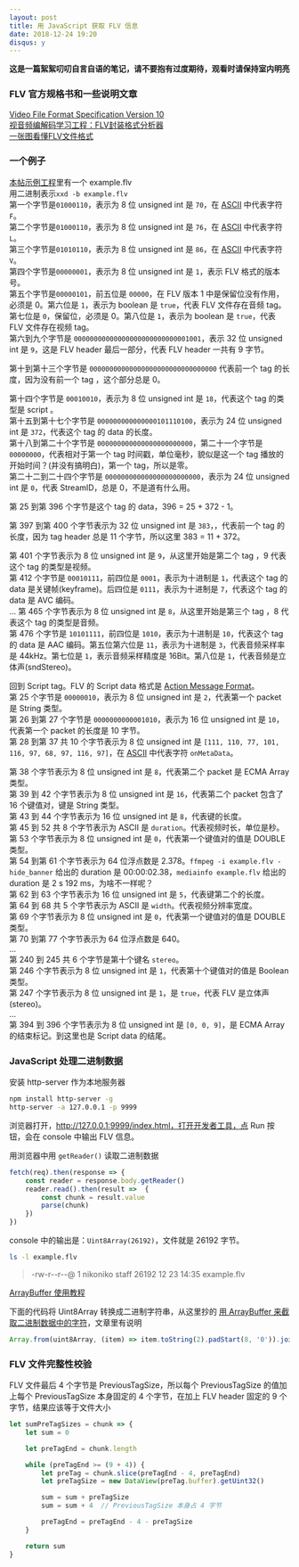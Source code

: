 ```yaml
---
layout: post
title: 用 JavaScript 获取 FLV 信息
date: 2018-12-24 19:20
disqus: y
---
```


**这是一篇絮絮叨叨自言自语的笔记，请不要抱有过度期待，观看时请保持室内明亮**  

### FLV 官方规格书和一些说明文章  

[Video File Format Specification Version 10](https://www.adobe.com/content/dam/acom/en/devnet/flv/video_file_format_spec_v10.pdf)  
[视音频编解码学习工程：FLV封装格式分析器](https://blog.csdn.net/leixiaohua1020/article/details/17934487)  
[一张图看懂FLV文件格式](https://blog.ibaoger.com/2017/06/04/flv-file-format/)  

### 一个例子
[本帖示例工程](https://github.com/sanlengjingvv/media-info.js)里有一个 example.flv  
用二进制表示`xxd -b example.flv`  
第一个字节是`01000110`，表示为 8 位 unsigned int 是 `70`，在 [ASCII](http://www.asciitable.com/) 中代表字符 `F`。  
第二个字节是`01000110`，表示为 8 位 unsigned int 是 `76`，在 [ASCII](http://www.asciitable.com/) 中代表字符 `L`。  
第三个字节是`01010110`，表示为 8 位 unsigned int 是 `86`，在 [ASCII](http://www.asciitable.com/) 中代表字符 `V`。  
第四个字节是`00000001`，表示为 8 位 unsigned int 是 `1`，表示 FLV 格式的版本号。  
第五个字节是`00000101`，前五位是 `00000`，在 FLV 版本 1 中是保留位没有作用，必须是 0。第六位是 `1`，表示为 boolean 是 `true`，代表 FLV 文件存在音频 tag。第七位是 `0`，保留位，必须是 0。第八位是 `1`，表示为 boolean 是 `true`，代表 FLV 文件存在视频 tag。  
第六到九个字节是 `00000000000000000000000000001001`，表示 32 位 unsigned int 是 `9`，这是 FLV header 最后一部分，代表 FLV header 一共有 9 字节。  

第十到第十三个字节是 `00000000000000000000000000000000` 代表前一个 tag 的长度，因为没有前一个 tag ，这个部分总是 0。  

第十四个字节是 `00010010`，表示为 8 位 unsigned int 是 `18`，代表这个 tag 的类型是 script 。  
第十五到第十七个字节是 `000000000000000101110100`，表示为 24 位 unsigned int 是 `372`，代表这个 tag 的 data 的长度。  
第十八到第二十个字节是 `000000000000000000000000`，第二十一个字节是 `00000000`，代表相对于第一个 tag 时间戳，单位毫秒，貌似是这一个 tag 播放的开始时间？(并没有搞明白)，第一个 tag，所以是零。  
第二十二到二十四个字节是 `000000000000000000000000`，表示为 24 位 unsigned int 是 `0`，代表 StreamID，总是 0，不是道有什么用。  

第 25 到第 396 个字节是这个 tag 的 data，396 = 25 + 372 - 1。  

第 397 到第 400 个字节表示为 32 位 unsigned int 是 `383`，，代表前一个 tag 的 长度，因为 tag header 总是 11 个字节，所以这里 383 = 11 + 372。  

第 401 个字节表示为 8 位 unsigned int 是 `9`，从这里开始是第二个 tag ，9 代表这个 tag 的类型是视频。  
第 412 个字节是 `00010111`，前四位是 `0001`，表示为十进制是 `1`，代表这个 tag 的 data 是关键帧(keyframe)。后四位是 `0111`，表示为十进制是 `7`，代表这个 tag 的 data 是 AVC 编码。  
...
第 465 个字节表示为 8 位 unsigned int 是 `8`，从这里开始是第三个 tag ，8 代表这个 tag 的类型是音频。  
第 476 个字节是 `10101111`，前四位是 `1010`，表示为十进制是 `10`，代表这个 tag 的 data 是 AAC 编码。第五位第六位是 `11`，表示为十进制是 `3`，代表音频采样率是 44kHz。第七位是 `1`，表示音频采样精度是 16Bit。第八位是 `1`，代表音频是立体声(sndStereo)。  

回到 Script tag。FLV 的 Script data 格式是 [Action Message Format](https://www.adobe.com/content/dam/acom/en/devnet/pdf/amf0-file-format-specification.pdf)。  
第 25 个字节是 `00000010`，表示为 8 位 unsigned int 是 `2`，代表第一个 packet 是 String 类型。  
第 26 到第 27 个字节是 `0000000000001010`，表示为 16 位 unsigned int 是 `10`，代表第一个 packet 的长度是 10 字节。  
第 28 到第 37 共 10 个字节表示为 8 位 unsigned int 是 `[111, 110, 77, 101, 116, 97, 68, 97, 116, 97]`，在 [ASCII](http://www.asciitable.com/) 中代表字符 `onMetaData`。  

第 38 个字节表示为 8 位 unsigned int 是 `8`，代表第二个 packet 是 ECMA Array 类型。  
第 39 到 42 个字节表示为 8 位 unsigned int 是 `16`，代表第二个 packet 包含了 16 个键值对，键是 String 类型。  
第 43 到 44 个字节表示为 16 位 unsigned int 是 `8`，代表键的长度。  
第 45 到 52 共 8 个字节表示为 ASCII 是 `duration`。代表视频时长，单位是秒。  
第 53 个字节表示为 8 位 unsigned int 是 `0`，代表第一个键值对的值是 DOUBLE 类型。  
第 54 到第 61 个字节表示为 64 位浮点数是 2.378。`ffmpeg -i example.flv -hide_banner` 给出的 duration 是 00:00:02.38，`mediainfo example.flv` 给出的 duration 是 2 s 192 ms，为啥不一样呢？  
第 62 到 63 个字节表示为 16 位 unsigned int 是 `5`，代表键第二个的长度。  
第 64 到 68 共 5 个字节表示为 ASCII 是 `width`。代表视频分辨率宽度。  
第 69 个字节表示为 8 位 unsigned int 是 `0`，代表第一个键值对的值是 DOUBLE 类型。  
第 70 到第 77 个字节表示为 64 位浮点数是 640。  
...  
第 240 到 245 共 6 个字节是第十个键名 `stereo`。  
第 246 个字节表示为 8 位 unsigned int 是 `1`，代表第十个键值对的值是 Boolean 类型。  
第 247 个字节表示为 8 位 unsigned int 是 `1`，是 `true`，代表 FLV 是立体声(stereo)。  
...  
第 394 到 396 个字节表示为 8 位 unsigned int 是 `[0, 0, 9]`，是 ECMA Array 的结束标记。到这里也是 Script data 的结尾。  


### JavaScript 处理二进制数据  

安装 http-server 作为本地服务器  

```bash
npm install http-server -g
http-server -a 127.0.0.1 -p 9999
```

浏览器打开，http://127.0.0.1:9999/index.html，打开开发者工具，点 Run 按钮，会在 console 中输出 FLV 信息。  

用浏览器中用 `getReader()` 读取二进制数据  

```javascript
fetch(req).then(response => {
    const reader = response.body.getReader()
    reader.read().then(result =>  {
        const chunk = result.value
        parse(chunk)
    })
})
```
console 中的输出是：`Uint8Array(26192)`，文件就是 26192 字节。  

```bash
ls -l example.flv 
```

> -rw-r--r--@ 1 nikoniko  staff  26192 12 23 14:35 example.flv

[ArrayBuffer 使用教程](http://es6.ruanyifeng.com/?search=getReader&x=12&y=6#docs/arraybuffer)  

下面的代码将 Uint8Array 转换成二进制字符串，从这里抄的 [用 ArrayBuffer 来截取二进制数据中的字符](https://github.com/yangkean/blog/issues/5)，文章里有说明  

```javascript
Array.from(uint8Array, (item) => item.toString(2).padStart(8, '0')).join('')
```

### FLV 文件完整性校验  

FLV 文件最后 4 个字节是 PreviousTagSize，所以每个 PreviousTagSize 的值加上每个 PreviousTagSize 本身固定的 4 个字节，在加上 FLV header 固定的 9 个字节，结果应该等于文件大小  

```javascript
let sumPreTagSizes = chunk => {
    let sum = 0

    let preTagEnd = chunk.length

    while (preTagEnd >= (9 + 4)) {
        let preTag = chunk.slice(preTagEnd - 4, preTagEnd)
        let preTagSize = new DataView(preTag.buffer).getUint32()

        sum = sum + preTagSize
        sum = sum + 4  // PreviousTagSize 本身占 4 字节

        preTagEnd = preTagEnd - 4 - preTagSize
    }

    return sum
}
```
